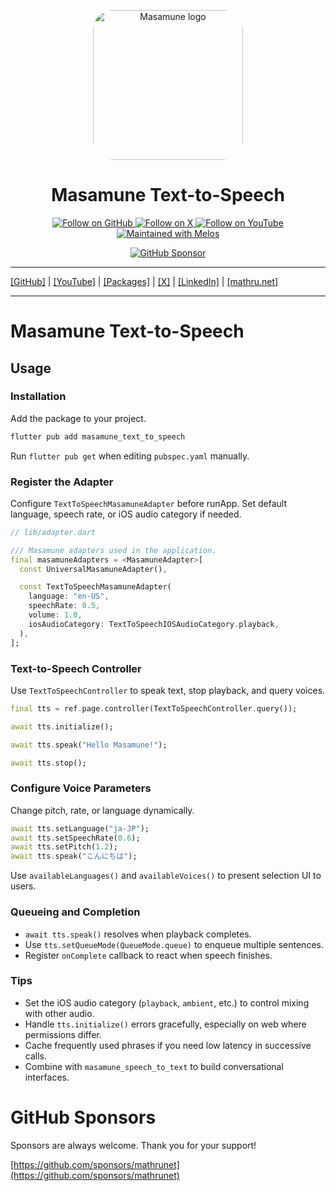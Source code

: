 <p align="center">
  <a href="https://mathru.net">
    <img width="240px" src="https://raw.githubusercontent.com/mathrunet/flutter_masamune/master/.github/images/icon.png" alt="Masamune logo" style="border-radius: 32px"s><br/>
  </a>
  <h1 align="center">Masamune Text-to-Speech</h1>
</p>

<p align="center">
  <a href="https://github.com/mathrunet">
    <img src="https://img.shields.io/static/v1?label=GitHub&message=Follow&logo=GitHub&color=333333&link=https://github.com/mathrunet" alt="Follow on GitHub" />
  </a>
  <a href="https://x.com/mathru">
    <img src="https://img.shields.io/static/v1?label=@mathru&message=Follow&logo=X&color=0F1419&link=https://x.com/mathru" alt="Follow on X" />
  </a>
  <a href="https://www.youtube.com/c/mathrunetchannel">
    <img src="https://img.shields.io/static/v1?label=YouTube&message=Follow&logo=YouTube&color=FF0000&link=https://www.youtube.com/c/mathrunetchannel" alt="Follow on YouTube" />
  </a>
  <a href="https://github.com/invertase/melos">
    <img src="https://img.shields.io/static/v1?label=maintained%20with&message=melos&color=FF1493&link=https://github.com/invertase/melos" alt="Maintained with Melos" />
  </a>
</p>

<p align="center">
  <a href="https://github.com/sponsors/mathrunet"><img src="https://img.shields.io/static/v1?label=Sponsor&message=%E2%9D%A4&logo=GitHub&color=ff69b4&link=https://github.com/sponsors/mathrunet" alt="GitHub Sponsor" /></a>
</p>

---

[[GitHub]](https://github.com/mathrunet) | [[YouTube]](https://www.youtube.com/c/mathrunetchannel) | [[Packages]](https://pub.dev/publishers/mathru.net/packages) | [[X]](https://x.com/mathru) | [[LinkedIn]](https://www.linkedin.com/in/mathrunet/) | [[mathru.net]](https://mathru.net)

---

# Masamune Text-to-Speech

## Usage

### Installation

Add the package to your project.

```bash
flutter pub add masamune_text_to_speech
```

Run `flutter pub get` when editing `pubspec.yaml` manually.

### Register the Adapter

Configure `TextToSpeechMasamuneAdapter` before runApp. Set default language, speech rate, or iOS audio category if needed.

```dart
// lib/adapter.dart

/// Masamune adapters used in the application.
final masamuneAdapters = <MasamuneAdapter>[
  const UniversalMasamuneAdapter(),

  const TextToSpeechMasamuneAdapter(
    language: "en-US",
    speechRate: 0.5,
    volume: 1.0,
    iosAudioCategory: TextToSpeechIOSAudioCategory.playback,
  ),
];
```

### Text-to-Speech Controller

Use `TextToSpeechController` to speak text, stop playback, and query voices.

```dart
final tts = ref.page.controller(TextToSpeechController.query());

await tts.initialize();

await tts.speak("Hello Masamune!");

await tts.stop();
```

### Configure Voice Parameters

Change pitch, rate, or language dynamically.

```dart
await tts.setLanguage("ja-JP");
await tts.setSpeechRate(0.6);
await tts.setPitch(1.2);
await tts.speak("こんにちは");
```

Use `availableLanguages()` and `availableVoices()` to present selection UI to users.

### Queueing and Completion

- `await tts.speak()` resolves when playback completes.
- Use `tts.setQueueMode(QueueMode.queue)` to enqueue multiple sentences.
- Register `onComplete` callback to react when speech finishes.

### Tips

- Set the iOS audio category (`playback`, `ambient`, etc.) to control mixing with other audio.
- Handle `tts.initialize()` errors gracefully, especially on web where permissions differ.
- Cache frequently used phrases if you need low latency in successive calls.
- Combine with `masamune_speech_to_text` to build conversational interfaces.

# GitHub Sponsors

Sponsors are always welcome. Thank you for your support!

[https://github.com/sponsors/mathrunet](https://github.com/sponsors/mathrunet)